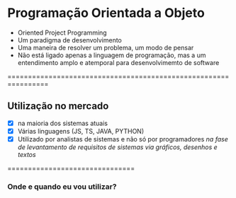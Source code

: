 # Programação Orientada a Objeto

- Oriented Project Programming
- Um paradigma de desenvolvimento
- Uma maneira de resolver um problema, um modo de pensar
- Não está ligado apenas a linguagem de programação, mas a um entendimento amplo e atemporal para desenvolvimemto de software

================================================================

## Utilização no mercado

- [x] na maioria dos sistemas atuais
- [x] Várias linguagens (JS, TS, JAVA, PYTHON)
- [x] Utilizado por analistas de sistemas e não só por programadores
 _na fase de levantamento de requisitos de sistemas_
 _via gráficos, desenhos e textos_

===============================

### Onde e quando eu vou utilizar?
